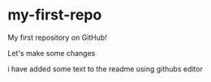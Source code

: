 # my-first-repo
My first repository on GitHub!

Let's make some changes 

i have added some text to the readme using githubs editor
